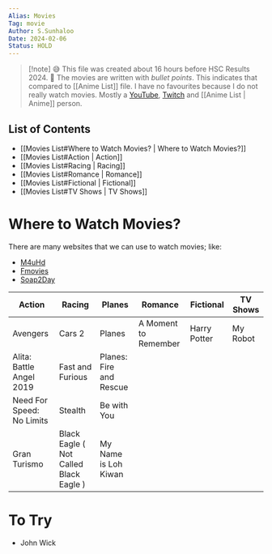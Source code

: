 ```yaml
---
Alias: Movies
Tag: movie
Author: S.Sunhaloo
Date: 2024-02-06
Status: HOLD
---
```


>[!note] 😅
>This file was created about 16 hours before HSC Results 2024. 🤯
>The movies are written with *bullet points*. This indicates that compared to [[Anime List]] file. I have no favourites because I do not really watch movies. Mostly a [YouTube](https://youtube.com), [Twitch](https://www.twitch.tv) and [[Anime List | Anime]] person.

## List of Contents

- [[Movies List#Where to Watch Movies? | Where to Watch Movies?]]
- [[Movies List#Action | Action]]
- [[Movies List#Racing | Racing]]
- [[Movies List#Romance | Romance]]
- [[Movies List#Fictional | Fictional]]
- [[Movies List#TV Shows | TV Shows]]

# Where to Watch Movies?

There are many websites that we can use to watch movies; like:

 - [M4uHd](https://ww1.m4uhd.tv)
 - [Fmovies](https://ww4.fmovies.com)
 - [Soap2Day](https://www.soap2day.rs)

| Action | Racing | Planes | Romance | Fictional | TV Shows |
| ------ | ------ | ------ | ------- | --------- | -------- |
| Avengers | Cars 2 | Planes | A Moment to Remember | Harry Potter | My Robot |
| Alita: Battle Angel 2019 | Fast and Furious | Planes: Fire and Rescue | | |
| Need For Speed: No Limits | Stealth | Be with You | | |
| Gran Turismo | Black Eagle ( Not Called Black Eagle ) | My Name is Loh Kiwan | | |

# To Try

- John Wick